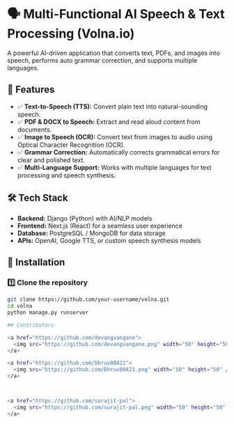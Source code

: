 # 🗣️ Multi-Functional AI Speech & Text Processing (Volna.io)



A powerful AI-driven application that converts text, PDFs, and images into speech, performs auto grammar correction, and supports multiple languages.

## 🚀 Features

- ✅ **Text-to-Speech (TTS):** Convert plain text into natural-sounding speech.
- ✅ **PDF & DOCX to Speech:** Extract and read aloud content from documents.
- ✅ **Image to Speech (OCR):** Convert text from images to audio using Optical Character Recognition (OCR).
- ✅ **Grammar Correction:** Automatically corrects grammatical errors for clear and polished text.
- ✅ **Multi-Language Support:** Works with multiple languages for text processing and speech synthesis.

## 🛠️ Tech Stack

- **Backend:** Django (Python) with AI/NLP models
- **Frontend:** Next.js (React) for a seamless user experience
- **Database:** PostgreSQL / MongoDB for data storage
- **APIs:** OpenAI, Google TTS, or custom speech synthesis models

## 📂 Installation

### 1️⃣ Clone the repository
```bash
git clone https://github.com/your-username/volna.git
cd volna
python manage.py runserver

## Contributors

<a href="https://github.com/devangvangane">
  <img src="https://github.com/devangvangane.png" width="50" height="50" />
</a>

<a href="https://github.com/Dhruv00421">
  <img src="https://github.com/Dhruv00421.png" width="50" height="50" />
</a>



<a href="https://github.com/surajit-pal">
  <img src="https://github.com/surajit-pal.png" width="50" height="50" />
</a>


